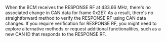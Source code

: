 When the BCM receives the RESPONSE RF at 433.66 MHz, there's no associated change in CAN data for frame 0x2E7. As a result, there's no straightforward method to verify the RESPONSE RF using CAN data changes. If you require verification for RESPONSE RF, you might need to explore alternative methods or request additional functionalities, such as a new CAN ID that responds to the RESPONSE RF.
